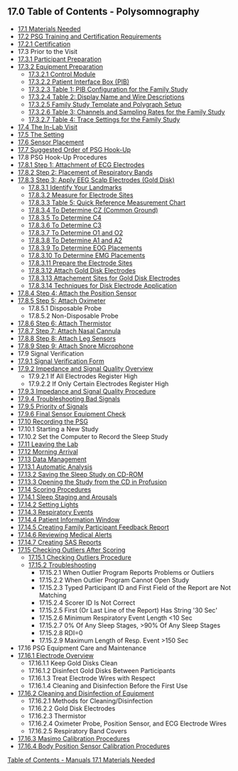 ## 17.0 Table of Contents - Polysomnography

* [17.1 Materials Needed](:pages_path:/manuals/polysomnography/17-01-materials-needed.md)
* [17.2 PSG Training and Certification Requirements](:pages_path:/manuals/polysomnography/17-02-00-psg-training-cert.md)
 * [17.2.1 Certification](:pages_path:/manuals/polysomnography/17-02-01-certification.md)
* 17.3 Prior to the Visit
 * [17.3.1 Participant Preparation](:pages_path:/manuals/polysomnography/17-03-01-ppt-prep.md)
 * [17.3.2 Equipment Preparation](:pages_path:/manuals/polysomnography/17-03-02-00-equipment-prep.md)
     * [17.3.2.1 Control Module](:pages_path:/manuals/polysomnography/17-03-02-01-control-module.md)
     * [17.3.2.2 Patient Interface Box (PIB)](:pages_path:/manuals/polysomnography/17-03-02-02-pib.md)
     * [17.3.2.3 Table 1: PIB Configuration for the Family Study](:pages_path:/manuals/polysomnography/17-03-02-03-table1-pib-config.md)
     * [17.3.2.4 Table 2: Display Name and Wire Descriptions](:pages_path:/manuals/polysomnography/17-03-02-04-table2-display-wire-config.md)
     * [17.3.2.5 Family Study Template and Polygraph Setup](:pages_path:/manuals/polysomnography/17-03-02-05-template-polygraph-setup.md)
     * [17.3.2.6 Table 3: Channels and Sampling Rates for the Family Study](:pages_path:/manuals/polysomnography/17-03-02-06-table3-channels-sampling-rates.md)
     * [17.3.2.7 Table 4: Trace Settings for the Family Study](:pages_path:/manuals/polysomnography/17-03-02-07-trace-settings.md)
* [17.4 The In-Lab Visit](:pages_path:/manuals/polysomnography/17-04-in-lab-visit.md)
* [17.5 The Setting](:pages_path:/manuals/polysomnography/17-05-the-setting.md)
* [17.6 Sensor Placement](:pages_path:/manuals/polysomnography/17-06-sensor-placement.md)
* [17.7 Suggested Order of PSG Hook-Up](:pages_path:/manuals/polysomnography/17-07-suggested-order-psg-hookup.md)
* 17.8 PSG Hook-Up Procedures
 * [17.8.1 Step 1: Attachment of ECG Electrodes](:pages_path:/manuals/polysomnography/17-08-01-step1.md)
 * [17.8.2 Step 2: Placement of Respiratory Bands](:pages_path:/manuals/polysomnography/17-08-02-step2.md)
 * [17.8.3 Step 3: Apply EEG Scalp Electrodes (Gold Disk)](:pages_path:/manuals/polysomnography/17-08-03-00-step3.md)
     * [17.8.3.1 Identify Your Landmarks](:pages_path:/manuals/polysomnography/17-08-03-01-identify-landmarks.md)
     * [17.8.3.2 Measure for Electrode Sites](:pages_path:/manuals/polysomnography/17-08-03-02-measure-electrode-sites.md)
     * [17.8.3.3 Table 5: Quick Reference Measurement Chart](:pages_path:/manuals/polysomnography/17-08-03-03-table5-measurement-chart.md)
     * [17.8.3.4 To Determine CZ (Common Ground)](:pages_path:/manuals/polysomnography/17-08-03-04-determine-cz.md)
     * [17.8.3.5 To Determine C4](:pages_path:/manuals/polysomnography/17-08-03-05-determine-c4.md)
     * [17.8.3.6 To Determine C3](:pages_path:/manuals/polysomnography/17-08-03-06-determine-c3.md)
     * [17.8.3.7 To Determine O1 and O2](:pages_path:/manuals/polysomnography/17-08-03-07-determine-o1-o2.md)
     * [17.8.3.8 To Determine A1 and A2](:pages_path:/manuals/polysomnography/17-08-03-08-determine-a1-a2.md)
     * [17.8.3.9 To Determine EOG Placements](:pages_path:/manuals/polysomnography/17-08-03-09-determine-eog.md)
     * [17.8.3.10 To Determine EMG Placements](:pages_path:/manuals/polysomnography/17-08-03-10-determine-emg.md)
     * [17.8.3.11 Prepare the Electrode Sites](:pages_path:/manuals/polysomnography/17-08-03-11-prep-electrode-sites.md)
     * [17.8.3.12 Attach Gold Disk Electrodes](:pages_path:/manuals/polysomnography/17-08-03-12-attach-electrodes.md)
     * [17.8.3.13 Attachement Sites for Gold Disk Electrodes](:pages_path:/manuals/polysomnography/17-08-03-13-attachment-sites.md)
     * [17.8.3.14 Techniques for Disk Electrode Application](:pages_path:/manuals/polysomnography/17-08-03-14-techniques-application.md)
 * [17.8.4 Step 4: Attach the Position Sensor](:pages_path:/manuals/polysomnography/17-08-04-step4.md)
 * [17.8.5 Step 5: Attach Oximeter](:pages_path:/manuals/polysomnography/17-08-05-step5.md)
     * 17.8.5.1 Disposable Probe
     * 17.8.5.2 Non-Disposable Probe
 * [17.8.6 Step 6: Attach Thermistor](:pages_path:/manuals/polysomnography/17-08-06-step6.md)
 * [17.8.7 Step 7: Attach Nasal Cannula](:pages_path:/manuals/polysomnography/17-08-07-step7.md)
 * [17.8.8 Step 8: Attach Leg Sensors](:pages_path:/manuals/polysomnography/17-08-08-step8.md)
 * [17.8.9 Step 9: Attach Snore Microphone](:pages_path:/manuals/polysomnography/17-08-09-step9.md)
* 17.9 Signal Verification
 * [17.9.1 Signal Verification Form](:pages_path:/manuals/polysomnography/17-09-01-signal-verification-form.md)
 * [17.9.2 Impedance and Signal Quality Overview](:pages_path:/manuals/polysomnography/17-09-02-impedance-signal-quality-overview.md)
     * 17.9.2.1 If All Electrodes Register High
     * 17.9.2.2 If Only Certain Electrodes Register High
 * [17.9.3 Impedance and Signal Quality Procedure](:pages_path:/manuals/polysomnography/17-09-03-impedance-signal-procedure.md)
 * [17.9.4 Troubleshooting Bad Signals](:pages_path:/manuals/polysomnography/17-09-04-troubleshooting.md)
 * [17.9.5 Priority of Signals](:pages_path:/manuals/polysomnography/17-09-05-signals-priority.md)
 * [17.9.6 Final Sensor Equipment Check](:pages_path:/manuals/polysomnography/17-09-06-sensor-equipment-check.md)
* [17.10 Recording the PSG](:pages_path:/manuals/polysomnography/17-10-recording-psg.md)
 * 17.10.1 Starting a New Study
 * 17.10.2 Set the Computer to Record the Sleep Study
* [17.11 Leaving the Lab](:pages_path:/manuals/polysomnography/17-11-leaving-lab.md)
* [17.12 Morning Arrival](:pages_path:/manuals/polysomnography/17-12-morning-arrival.md)
* [17.13 Data Management](:pages_path:/manuals/polysomnography/17-13-00-data-management.md)
 * [17.13.1 Automatic Analysis](:pages_path:/manuals/polysomnography/17-13-01-automatic-analysis.md)
 * [17.13.2 Saving the Sleep Study on CD-ROM](:pages_path:/manuals/polysomnography/17-13-02-saving-sleep-study.md)
 * [17.13.3 Opening the Study from the CD in Profusion](:pages_path:/manuals/polysomnography/17-13-03-opening-study.md)
* [17.14 Scoring Procedures](:pages_path:/manuals/polysomnography/17-14-00-scoring-procedures.md)
 * [17.14.1 Sleep Staging and Arousals](:pages_path:/manuals/polysomnography/17-14-01-sleep-staging-arousals.md)
 * [17.14.2 Setting Lights](:pages_path:/manuals/polysomnography/17-14-02-setting-lights.md)
 * [17.14.3 Respiratory Events](:pages_path:/manuals/polysomnography/17-14-03-respiratory-events.md)
 * [17.14.4 Patient Information Window](:pages_path:/manuals/polysomnography/17-14-04-pt-info-window.md)
 * [17.14.5 Creating Family Participant Feedback Report](:pages_path:/manuals/polysomnography/17-14-05-family-ppt-feedback-report.md)
 * [17.14.6 Reviewing Medical Alerts](:pages_path:/manuals/polysomnography/17-14-06-reviewing-med-alerts.md)
 * [17.14.7 Creating SAS Reports](:pages_path:/manuals/polysomnography/17-14-07-creating-sas-reports.md)
* [17.15 Checking Outliers After Scoring](:pages_path:/manuals/polysomnography/17-15-00-checking-outliers.md)
   * [17.15.1 Checking Outliers Procedure](:pages_path:/manuals/polysomnography/17-15-01-checking-outliers-procedure.md)
   * [17.15.2 Troubleshooting](:pages_path:/manuals/polysomnography/17-15-02-troubleshooting.md)
     * 17.15.2.1 When Outlier Program Reports Problems or Outliers
     * 17.15.2.2 When Outlier Program Cannot Open Study
     * 17.15.2.3 Typed Participant ID and First Field of the Report are Not Matching
     * 17.15.2.4 Scorer ID Is Not Correct
     * 17.15.2.5 First (Or Last Line of the Report) Has String '30 Sec'
     * 17.15.2.6 Minimum Respiratory Event Length <10 Sec
     * 17.15.2.7 0% Of Any Sleep Stages, >90% Of Any Sleep Stages
     * 17.15.2.8 RDI=0
     * 17.15.2.9 Maximum Length of Resp. Event >150 Sec
* 17.16 PSG Equipment Care and Maintenance
 * [17.16.1 Electrode Overview](:pages_path:/manuals/polysomnography/17-16-01-electrode-overview.md)
     * 17.16.1.1 Keep Gold Disks Clean
     * 17.16.1.2 Disinfect Gold Disks Between Participants
     * 17.16.1.3 Treat Electrode Wires with Respect
     * 17.16.1.4 Cleaning and Disinfection Before the First Use
 * [17.16.2 Cleaning and Disinfection of Equipment](:pages_path:/manuals/polysomnography/17-16-02-clean-disinfect.md)
     * 17.16.2.1 Methods for Cleaning/Disinfection
     * 17.16.2.2 Gold Disk Electrodes
     * 17.16.2.3 Thermistor
     * 17.16.2.4 Oximeter Probe, Position Sensor, and ECG Electrode Wires
     * 17.16.2.5 Respiratory Band Covers
 * [17.16.3 Masimo Calibration Procedures](:pages_path:/manuals/polysomnography/17-16-03-masimo-calibration.md)
 * [17.16.4 Body Position Sensor Calibration Procedures](:pages_path:/manuals/polysomnography/17-16-04-position-sensor-calibration.md)


<div class="center">
<div class="btn-group">
  <a href=":pages_path:/manuals/manual-toc.md" class="btn btn-default">
    <span class="glyphicon glyphicon-chevron-up"></span>
    Table of Contents - Manuals
  </a>

  <a href=":pages_path:/manuals/polysomnography/17-01-materials-needed.md" class="btn btn-success">
    17.1 Materials Needed
    <span class="glyphicon glyphicon-chevron-right"></span>
  </a>
</div>
</div>
